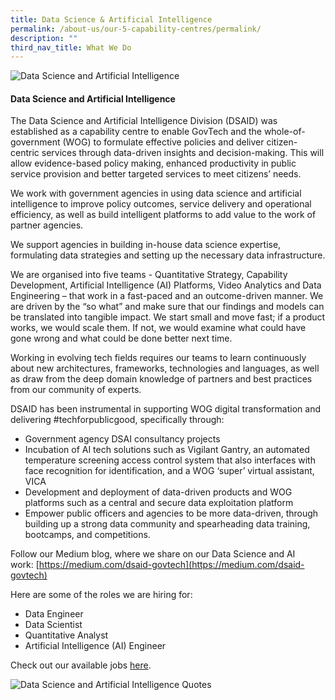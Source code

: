```yaml
---
title: Data Science & Artificial Intelligence
permalink: /about-us/our-5-capability-centres/permalink/
description: ""
third_nav_title: What We Do
---
```

![Data Science and Artificial Intelligence](https://d33wubrfki0l68.cloudfront.net/cc8986219eb9c4f9a37b89c282018674bd56e22a/04e59/images/capcentre-dsaid-banner.jpg)

#### **Data Science and Artificial Intelligence**

The Data Science and Artificial Intelligence Division (DSAID) was established as a capability centre to enable GovTech and the whole-of-government (WOG) to formulate effective policies and deliver citizen-centric services through data-driven insights and decision-making. This will allow evidence-based policy making, enhanced productivity in public service provision and better targeted services to meet citizens’ needs.

We work with government agencies in using data science and artificial intelligence to improve policy outcomes, service delivery and operational efficiency, as well as build intelligent platforms to add value to the work of partner agencies.

We support agencies in building in-house data science expertise, formulating data strategies and setting up the necessary data infrastructure.

We are organised into five teams - Quantitative Strategy, Capability Development, Artificial Intelligence (AI) Platforms, Video Analytics and Data Engineering – that work in a fast-paced and an outcome-driven manner. We are driven by the “so what” and make sure that our findings and models can be translated into tangible impact. We start small and move fast; if a product works, we would scale them. If not, we would examine what could have gone wrong and what could be done better next time.

Working in evolving tech fields requires our teams to learn continuously about new architectures, frameworks, technologies and languages, as well as draw from the deep domain knowledge of partners and best practices from our community of experts.

DSAID has been instrumental in supporting WOG digital transformation and delivering #techforpublicgood, specifically through:

*   Government agency DSAI consultancy projects
*   Incubation of AI tech solutions such as Vigilant Gantry, an automated temperature screening access control system that also interfaces with face recognition for identification, and a WOG ‘super’ virtual assistant, VICA
*   Development and deployment of data-driven products and WOG platforms such as a central and secure data exploitation platform
*   Empower public officers and agencies to be more data-driven, through building up a strong data community and spearheading data training, bootcamps, and competitions.

Follow our Medium blog, where we share on our Data Science and AI work: [https://medium.com/dsaid-govtech](https://medium.com/dsaid-govtech)

Here are some of the roles we are hiring for:

*   Data Engineer
*   Data Scientist
*   Quantitative Analyst
*   Artificial Intelligence (AI) Engineer

Check out our available jobs [here](https://sggovterp.wd102.myworkdayjobs.com/PublicServiceCareers/0/refreshFacet/318c8bb6f553100021d223d9780d30be).

![Data Science and Artificial Intelligence Quotes](https://d33wubrfki0l68.cloudfront.net/a190bc7ec5ca28f1acee2f65c2b685be9d156852/a5e44/images/capcentre-dsaid-quotes2.png)